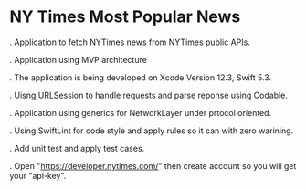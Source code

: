 # NY Times Most Popular News

. Application to fetch NYTimes news from NYTimes public APIs.

. Application using MVP architecture

. The application is being developed on Xcode Version 12.3, Swift 5.3.

. Uisng URLSession to handle requests and parse reponse using Codable.

. Application using generics for NetworkLayer under prtocol oriented.

. Using SwiftLint for code style and apply rules so it can with zero warining.

. Add unit test and apply test cases.

. Open "https://developer.nytimes.com/" then create account so you will get your "api-key".

